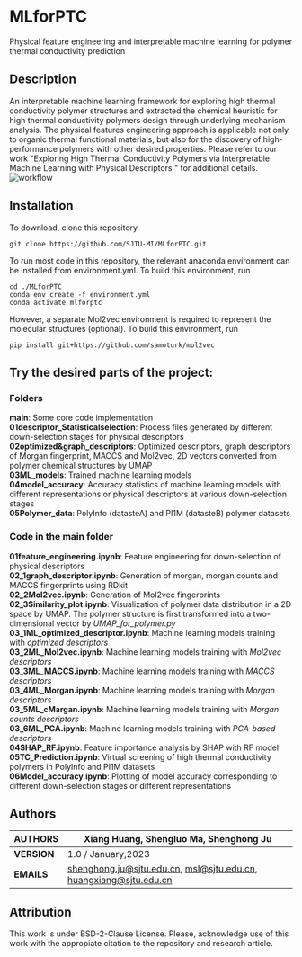 # MLforPTC
Physical feature engineering and interpretable machine learning for polymer thermal conductivity prediction
## Description
An interpretable machine learning framework for exploring high thermal conductivity polymer structures and extracted the chemical heuristic for high thermal conductivity polymers design through underlying mechanism analysis. The physical features engineering approach is applicable not only to organic thermal functional materials, but also for the discovery of high-performance polymers with other desired properties. Please refer to our work "Exploring High Thermal Conductivity Polymers via Interpretable Machine Learning with Physical Descriptors " for additional details.
![workflow](https://github.com/SJTU-MI/MLforPTC/blob/main/workflow.jpg)
## Installation
To download, clone this repository<br>
````
git clone https://github.com/SJTU-MI/MLforPTC.git
````
To run most code in this repository, the relevant anaconda environment can be installed from environment.yml. To build this environment, run
````
cd ./MLforPTC
conda env create -f environment.yml
conda activate mlforptc
````
However, a separate Mol2vec environment is required to represent the molecular structures (optional). To build this environment, run
````
pip install git+https://github.com/samoturk/mol2vec
````
## Try the desired parts of the project:
### Folders
**main**: Some core code implementation <br>
**01descriptor_Statisticalselection**: Process files generated by different down-selection stages for physical descriptors <br>
**02optimized&graph_descriptors**: Optimized descriptors, graph descriptors of Morgan fingerprint, MACCS and Mol2vec, 2D vectors converted from polymer chemical structures by UMAP <br>
**03ML_models**: Trained machine learning models <br>
**04model_accuracy**: Accuracy statistics of machine learning models with different representations or physical descriptors at various down-selection stages  <br>
**05Polymer_data**: PolyInfo (datasteA) and PI1M (datasteB) polymer datasets <br>
### Code in the main folder
**01feature_engineering.ipynb**: Feature engineering for down-selection of physical descriptors <br>
**02_1graph_descriptor.ipynb**: Generation of morgan, morgan counts and MACCS fingerprints using RDkit <br>
**02_2Mol2vec.ipynb**: Generation of Mol2vec fingerprints <br>
**02_3Similarity_plot.ipynb**: Visualization of polymer data distribution in a 2D space by UMAP. The polymer structure is first transformed into a two-dimensional vector by *UMAP_for_polymer.py* <br>
**03_1ML_optimized_descriptor.ipynb**: Machine learning models training with *optimized descriptors* <br>
**03_2ML_Mol2vec.ipynb**: Machine learning models training with *Mol2vec descriptors*  <br>
**03_3ML_MACCS.ipynb**: Machine learning models training with *MACCS descriptors*  <br>
**03_4ML_Morgan.ipynb**: Machine learning models training with *Morgan descriptors*  <br>
**03_5ML_cMargan.ipynb**: Machine learning models training with *Morgan counts descriptors* <br>
**03_6ML_PCA.ipynb**: Machine learning models training with *PCA-based descriptors*  <br>
**04SHAP_RF.ipynb**: Feature importance analysis by SHAP with RF model <br>
**05TC_Prediction.ipynb**: Virtual screening of high thermal conductivity polymers in PolyInfo and PI1M datasets <br>
**06Model_accuracy.ipynb**: Plotting of model accuracy corresponding to different down-selection stages or different representations <br>
## Authors

| **AUTHORS** |Xiang Huang, Shengluo Ma, Shenghong Ju            |
|-------------|--------------------------------------------------|
| **VERSION** | 1.0 / January,2023                               |
| **EMAILS**  | shenghong.ju@sjtu.edu.cn, msl@sjtu.edu.cn, huangxiang@sjtu.edu.cn |

## Attribution
This work is under BSD-2-Clause License. Please, acknowledge use of this work with the appropiate citation to the repository and research article.
